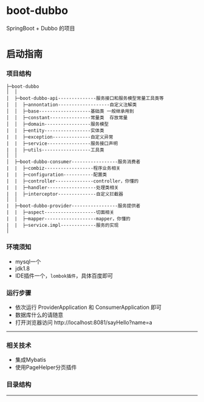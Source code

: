 # boot-dubbo
SpringBoot + Dubbo 的项目

# `启动指南`

### 项目结构
```
├─boot-dubbo
│  │  
│  ├─boot-dubbo-api--------------服务接口和服务模型常量工具类等
│  │  ├─annontation-------------------自定义注解类
│  │  ├─base-------------------基础类 一般继承用到
│  │  ├─constant---------------常量类  存放常量
│  │  ├─domain-----------------服务模型
|  |  ├─entity-----------------实体类
|  |  ├─exception--------------自定义异常
|  |  ├─service----------------服务接口声明
|  |  ├─utils------------------工具类
│  │ 
│  ├─boot-dubbo-consumer-----------------服务消费者
|  |  ├─combiz------------------程序业务相关
|  |  ├─configuration-----------配置类
|  |  ├─controller--------------controller，你懂的
|  |  ├─handler------------------处理类相关
|  |  ├─interceptor--------------自定义拦截器
│  │ 
|  ├─boot-dubbo-provider-----------------服务提供者
|  |  ├─aspect-------------------切面相关
|  |  ├─mapper-------------------mapper，你懂的
|  |  ├─service.impl-------------服务的实现
│
```

### 环境须知
- mysql一个
- jdk1.8
- IDE插件一个，`lombok插件`，具体百度即可

### 运行步骤
- 依次运行 ProviderApplication 和 ConsumerApplication 即可
- 数据库什么的请随意
- 打开浏览器访问 http://localhost:8081/sayHello?name=a 

----

### 相关技术
- 集成Mybatis
- 使用PageHelper分页插件



### 目录结构

------------




